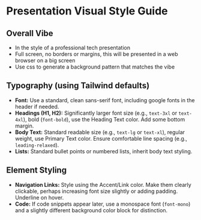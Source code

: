 # Presentation Visual Style Guide

## Overall Vibe
- In the style of a professional tech presentation
- Full screen, no borders or margins, this will be presented in a web browser on
  a big screen
- Use css to generate a background pattern that matches the vibe

## Typography (using Tailwind defaults)
- **Font:** Use a standard, clean sans-serif font, including google fonts in the header if needed.
- **Headings (H1, H2):** Significantly larger font size (e.g., `text-3xl` or `text-4xl`), bold (`font-bold`), use the Heading Text color. Add some bottom margin.
- **Body Text:** Standard readable size (e.g., `text-lg` or `text-xl`), regular weight, use Primary Text color. Ensure comfortable line spacing (e.g., `leading-relaxed`).
- **Lists:** Standard bullet points or numbered lists, inherit body text styling.

## Element Styling
- **Navigation Links:** Style using the Accent/Link color. Make them clearly clickable, perhaps increasing font size slightly or adding padding. Underline on hover.
- **Code:** If code snippets appear later, use a monospace font (`font-mono`) and a slightly different background color block for distinction.
